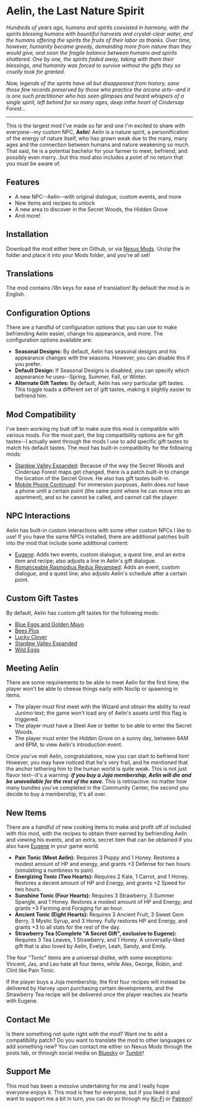 # Aelin, the Last Nature Spirit
*Hundreds of years ago, humans and spirits coexisted in harmony, with the spirits blessing humans with bountiful harvests and crystal-clear water, and the humans offering the spirits the fruits of their labor as thanks. Over time, however, humanity became greedy, demanding more from nature than they would give, and soon the fragile balance between humans and spirits shattered. One by one, the spirits faded away, taking with them their blessings, and humanity was forced to survive without the gifts they so cruelly took for granted.*

*Now, legends of the spirits have all but disappeared from history, save those few records preserved by those who practice the arcane arts--and it is one such practitioner who has seen glimpses and heard whispers of a single spirit, left behind for so many ages, deep inthe heart of Cindersap Forest...*

---
This is the largest mod I've made so far and one I'm excited to share with everyone--my custom NPC, **Aelin**! Aelin is a nature spirit, a personification of the energy of nature itself, who has grown weak due to the many, many ages and the connection between humans and nature weakening so much. That said, he is a potential bachelor for your farmer to meet, befriend, and possibly even marry...but this mod also includes a point of no return that you must be aware of.

## Features
- A new NPC--Aelin--with original dialogue, custom events, and more
- New items and recipes to unlock
- A new area to discover in the Secret Woods, the Hidden Grove
- And more!

## Installation
Download the mod either here on Github, or via [Nexus Mods](https://www.nexusmods.com/stardewvalley/mods/32819). Unzip the folder and place it into your Mods folder, and you're all set!

## Translations
The mod contains i18n keys for ease of translation! By default the mod is in English.

## Configuration Options
There are a handful of configuration options that you can use to make befriending Aelin easier, change his appearance, and more. The configuration options available are:
- **Seasonal Designs:** By default, Aelin has seasonal designs and his appearance changes with the seasons. However, you can disable this if you prefer.
- **Default Design:** If Seasonal Designs is disabled, you can specify which appearance he uses--Spring, Summer, Fall, or Winter.
- **Alternate Gift Tastes:** By default, Aelin has *very* particular gift tastes. This toggle loads a different set of gift tastes, making it slightly easier to befriend him.


## Mod Compatibility
I've been working my butt off to make sure this mod is compatible with various mods. For the most part, the big compatibility options are for gift tastes--I actually went through the mods I use to add specific gift tastes to match his default tastes. The mod has built-in compatibility for the following mods:
- [Stardew Valley Expanded](https://www.nexusmods.com/stardewvalley/mods/3753)﻿: Because of the way the Secret Woods and Cindersap Forest maps get changed, there is a patch built-in to change the location of the Secret Grove. He also has gift tastes built-in.
- [Mobile Phone Continued](https://www.nexusmods.com/stardewvalley/mods/21017)﻿: For immersion purposes, Aelin does *not* have a phone until a certain point (the same point where he can move into an apartment), and so he cannot be called, and cannot call the player.


## NPC Interactions
Aelin has built-in custom interactions with some other custom NPCs I like to use! If you have the same NPCs installed, there are additional patches built into the mod that include some additional content:
- [Eugene](https://www.nexusmods.com/stardewvalley/mods/9222)﻿: Adds two events, custom dialogue, a quest line, and an extra item and recipe; also adjusts a line in Aelin's gift dialogue.
- [Romanceable Rasmodius Redux Revamped](https://www.nexusmods.com/stardewvalley/mods/16893)﻿: Adds an event, custom dialogue, and a quest line; also adjusts Aelin's schedule after a certain point.


## Custom Gift Tastes
By default, Aelin has custom gift tastes for the following mods:
- [Blue Eggs and Golden Mayo](https://www.nexusmods.com/stardewvalley/mods/20266)
- [Bees Plus](https://www.nexusmods.com/stardewvalley/mods/30597)
- [Lucky Clover](https://www.nexusmods.com/stardewvalley/mods/33111)
- [Stardew Valley Expanded](https://www.nexusmods.com/stardewvalley/mods/3753)﻿
- [Wild Eggs](https://www.nexusmods.com/stardewvalley/mods/20222)


## Meeting Aelin
There are some requirements to be able to meet Aelin for the first time; the player won't be able to cheese things early with Noclip or spawning in items.
- The player must first meet with the Wizard and obtain the ability to read Junimo text; the game won't load any of Aelin's assets until this flag is triggered.
- The player must have a Steel Axe or better to be able to enter the Secret Woods.
- The player must enter the Hidden Grove on a sunny day, between 6AM and 6PM, to view Aelin's introduction event.

Once you've met Aelin, congratulations, now you can start to befriend him! However, you may have noticed that he's very frail, and he mentioned that the anchor tethering him to the human world is quite weak. This is not just flavor text--it's a warning: ***if you buy a Joja membership, Aelin will die and be unavailable for the rest of the save.*** This is retroactive: no matter how many bundles you've completed in the Community Center, the second you decide to buy a membership, it's all over.

## New Items
There are a handful of new cooking items to make and profit off of included with this mod, with the recipes to obtain them earned by befriending Aelin and viewing his events, and an extra, secret item that can be obtained if you also have [Eugene](https://www.nexusmods.com/stardewvalley/mods/9222)﻿ in your game world.
- **Pain Tonic (Meet Aelin):** Requires 3 Poppy and 1 Honey. Restores a modest amount of HP and energy, and grants +3 Defense for two hours (simulating a numbness to pain).
- **Energizing Tonic (Two Hearts):** Requires 2 Kale, 1 Carrot, and 1 Honey. Restores a decent amount of HP and Energy, and grants +2 Speed for two hours.
- **Sunshine Tonic (Four Hearts):** Requires 3 Strawberry, 3 Summer Spangle, and 1 Honey. Restores a modest amount of HP and Energy, and grants +3 Farming and Foraging for an hour.
- **Ancient Tonic (Eight Hearts):** Requires 3 Ancient Fruit, 3 Sweet Gem Berry, 3 Mystic Syrup, and 3 Honey. Fully restores HP and Energy, and grants +3 to all stats for the rest of the day.
- **Strawberry Tea (Complete "A Secret Gift", exclusive to Eugene):** Requires 3 Tea Leaves, 1 Strawberry, and 1 Honey. A universally-liked gift that is also loved by Aelin, Evelyn, Leah, Sandy, and Emily.

The four "Tonic" items are a universal dislike, with some exceptions: Vincent, Jas, and Leo hate all four items, while Alex, George, Robin, and Clint like Pain Tonic.

If the player buys a Joja membership, the first four recipes will instead be delivered by Harvey upon purchasing certain developments, and the Strawberry Tea recipe will be delivered once the player reaches six hearts with Eugene.

## Contact Me
Is there something not quite right with the mod? Want me to add a compatibility patch? Do you want to translate the mod to other languages or add something new? You can contact me either on Nexus Mods through the posts tab, or through social media on [Bluesky](http://bsky.app/profile/pandappuccino.itch.io) or [Tumblr](http://pandappuccino.tumblr.com)!

## Support Me
This mod has been a *massive* undertaking for me and I really hope everyone enjoys it. This mod is free for everyone, but if you liked it and want to support me a bit in turn, you can do so through my [Ko-Fi](https://ko-fi.com/pandappuccino) or [Patreon](https://www.patreon.com/c/pandappuccino)!
